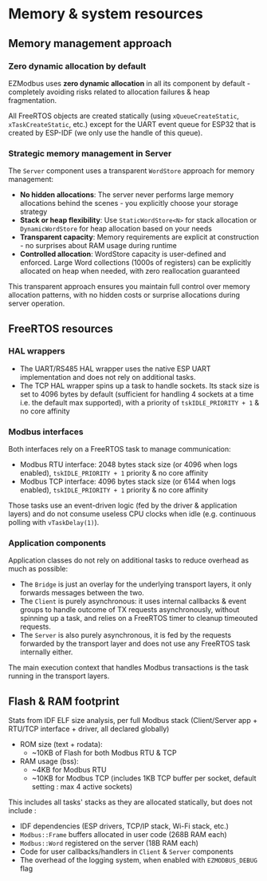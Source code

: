 # Memory & system resources

## Memory management approach

### Zero dynamic allocation by default

EZModbus uses **zero dynamic allocation** in all its component by default - completely avoiding risks related to allocation failures & heap fragmentation.&#x20;

All FreeRTOS objects are created statically (using `xQueueCreateStatic`, `xTaskCreateStatic`, etc.) except for the UART event queue for ESP32 that is created by ESP-IDF (we only use the handle of this queue).

### **Strategic memory management in Server**

The `Server` component uses a transparent `WordStore` approach for memory management:

* **No hidden allocations**: The server never performs large memory allocations behind the scenes - you explicitly choose your storage strategy
* **Stack or heap flexibility**: Use `StaticWordStore<N>` for stack allocation or `DynamicWordStore` for heap allocation based on your needs
* **Transparent capacity**: Memory requirements are explicit at construction - no surprises about RAM usage during runtime
* **Controlled allocation**: WordStore capacity is user-defined and enforced. Large Word collections (1000s of registers) can be explicitly allocated on heap when needed, with zero reallocation guaranteed

This transparent approach ensures you maintain full control over memory allocation patterns, with no hidden costs or surprise allocations during server operation.

## FreeRTOS resources

### HAL wrappers

* The UART/RS485 HAL wrapper uses the native ESP UART implementation and does not rely on additional tasks.
* The TCP HAL wrapper spins up a task to handle sockets. Its stack size is set to 4096 bytes by default (sufficient for handling 4 sockets at a time i.e. the default max supported), with a priority of `tskIDLE_PRIORITY + 1` & no core affinity

### Modbus interfaces

Both interfaces rely on a FreeRTOS task to manage communication:

* Modbus RTU interface: 2048 bytes stack size (or 4096 when logs enabled), `tskIDLE_PRIORITY + 1` priority & no core affinity
* Modbus TCP interface: 4096 bytes stack size (or 6144 when logs enabled), `tskIDLE_PRIORITY + 1` priority & no core affinity

Those tasks use an event-driven logic (fed by the driver & application layers) and do not consume useless CPU clocks when idle (e.g. continuous polling with `vTaskDelay(1)`).

### Application components

Application classes do not rely on additional tasks to reduce overhead as much as possible:

* The `Bridge` is just an overlay for the underlying transport layers, it only forwards messages between the two.
* The `Client` is purely asynchronous: it uses internal callbacks & event groups to handle outcome of TX requests asynchronously, without spinning up a task, and relies on a FreeRTOS timer to cleanup timeouted requests.
* The `Server` is also purely asynchronous, it is fed by the requests forwarded by the transport layer and does not use any FreeRTOS task internally either.

The main execution context that handles Modbus transactions is the task running in the transport layers.

## Flash & RAM footprint

Stats from IDF ELF size analysis, per full Modbus stack (Client/Server app + RTU/TCP interface + driver, all declared globally)

* ROM size (text + rodata):&#x20;
  * \~10KB of Flash for both Modbus RTU & TCP
* RAM usage (bss):&#x20;
  * \~4KB for Modbus RTU
  * \~10KB for Modbus TCP (includes 1KB TCP buffer per socket, default setting : max 4 active sockets)

This includes all tasks' stacks as they are allocated statically, but does not include :

* IDF dependencies (ESP drivers, TCP/IP stack, Wi-Fi stack, etc.)
* `Modbus::Frame` buffers allocated in user code (268B RAM each)
* `Modbus::Word` registered on the server (18B RAM each)
* Code for user callbacks/handlers in `Client` & `Server` components
* The overhead of the logging system, when enabled with `EZMODBUS_DEBUG` flag
